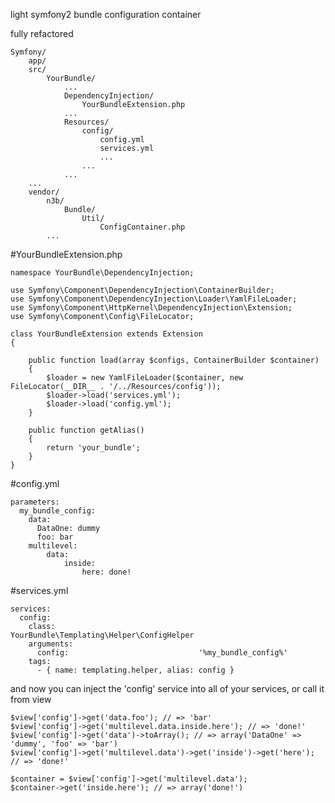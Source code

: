light symfony2 bundle configuration container

fully refactored

    Symfony/
        app/
        src/
            YourBundle/
                ...
                DependencyInjection/
                    YourBundleExtension.php
                ...
                Resources/
                    config/
                        config.yml
                        services.yml
                        ...
                    ...
                ...
        ...
        vendor/
            n3b/
                Bundle/
                    Util/
                        ConfigContainer.php
            ...


#YourBundleExtension.php

    namespace YourBundle\DependencyInjection;

    use Symfony\Component\DependencyInjection\ContainerBuilder;
    use Symfony\Component\DependencyInjection\Loader\YamlFileLoader;
    use Symfony\Component\HttpKernel\DependencyInjection\Extension;
    use Symfony\Component\Config\FileLocator;

    class YourBundleExtension extends Extension
    {

        public function load(array $configs, ContainerBuilder $container)
        {
            $loader = new YamlFileLoader($container, new FileLocator(__DIR__ . '/../Resources/config'));
            $loader->load('services.yml');
            $loader->load('config.yml');
        }

        public function getAlias()
        {
            return 'your_bundle';
        }
    }

#config.yml

    parameters:
      my_bundle_config:
        data:
          DataOne: dummy
          foo: bar
        multilevel:
            data:
                inside:
                    here: done!

#services.yml

    services:
      config:
        class:                                YourBundle\Templating\Helper\ConfigHelper
        arguments:
          config:                             '%my_bundle_config%'
        tags:
          - { name: templating.helper, alias: config }


and now you can inject the 'config' service into all of your services, or call it from view

    $view['config']->get('data.foo'); // => 'bar'
    $view['config']->get('multilevel.data.inside.here'); // => 'done!'
    $view['config']->get('data')->toArray(); // => array('DataOne' => 'dummy', 'foo' => 'bar')
    $view['config']->get('multilevel.data')->get('inside')->get('here'); // => 'done!'
    
    $container = $view['config']->get('multilevel.data');
    $container->get('inside.here'); // => array('done!')

